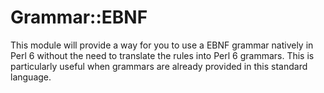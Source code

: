# Grammar::EBNF

This module will provide a way for you to use a EBNF grammar natively
in Perl 6 without the need to translate the rules into Perl 6
grammars. This is particularly useful when grammars are already
provided in this standard language.

